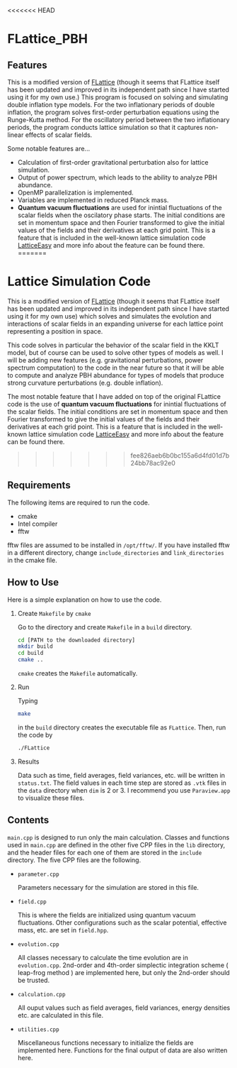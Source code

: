 <<<<<<< HEAD
# FLattice_PBH
## Features

This is a modified version of [FLattice](https://github.com/Axion243/FLattice) (though it seems that FLattice itself has been updated and improved in its independent path since I have started using it for my own use.) This program is focused on solving and simulating double inflation type models. For the two inflationary periods of double inflation, the program solves first-order perturbation equations using the Runge-Kutta method. For the oscillatory period between the two inflationary periods, the program conducts lattice simulation so that it captures non-linear effects of scalar fields.

Some notable features are...

- Calculation of first-order gravitational perturbation also for lattice simulation.
- Output of power spectrum, which leads to the ability to analyze PBH abundance.
- OpenMP parallelization is implemented.
- Variables are implemented in reduced Planck mass.  
- **Quantum vacuum fluctuations** are used for inintial fluctuations of the scalar fields when the oscilatory phase starts. The initial conditions are set in momentum space and then Fourier transformed to give the initial values of the fields and their derivatives at each grid point. This is a feature that is included in the well-known lattice simulation code [LatticeEasy](http://www.felderbooks.com/latticeeasy/) and more info about the feature can be found there. 
=======
# Lattice Simulation Code

This is a modified version of [FLattice](https://github.com/Axion243/FLattice) (though it seems that FLattice itself has been updated and improved in its independent path since I have started using it for my own use) which solves and simulates the evolution and interactions of scalar fields in an expanding universe for each lattice point representing a position in space. 

This code solves in particular the behavior of the scalar field in the KKLT model, but of course can be used to solve other types of models as well.
I will be adding new features (e.g. gravitational perturbations, power spectrum computation) to the code in the near future so that it will be able to compute and analyze PBH abundance for types of models that produce strong curvature perturbations (e.g. double inflation). 

The most notable feature that I have added on top of the original FLattice code is the use of **quantum vacuum fluctuations** for inintial fluctuations of the scalar fields. The initial conditions are set in momentum space and then Fourier transformed to give the initial values of the fields and their derivatives at each grid point. This is a feature that is included in the well-known lattice simulation code [LatticeEasy](http://www.felderbooks.com/latticeeasy/) and more info about the feature can be found there. 
>>>>>>> fee826aeb6b0bc155a6d4fd01d7b24bb78ac92e0

## Requirements
The following items are required to run the code.
- cmake
- Intel compiler
- fftw

fftw files are assumed to be installed in  `/opt/fftw/`. If you have installed fftw in a different directory, change `include_directories` and `link_directories` in the cmake file.

## How to Use

Here is a simple explanation on how to use the code.

1. Create `Makefile` by `cmake`

   Go to the directory and create `Makefile` in a `build` directory.

   ```bash
   cd [PATH to the downloaded directory]
   mkdir build
   cd build
   cmake ..
   ```

   `cmake` creates the `Makefile` automatically.

2. Run

   Typing

   ```bash
   make
   ```

   in the `build` directory creates the executable file as `FLattice`. Then, run the code by

   ```bash
   ./FLattice
   ```

3. Results

   Data such as time, field averages, field variances, etc. will be written in `status.txt`. The field values in each time step are stored as `.vtk` files in the `data` directory when `dim` is 2 or 3. I recommend you use `Paraview.app` to visualize these files.

## Contents

 `main.cpp` is designed to run only the main calculation. Classes and functions used in `main.cpp` are defined in the other five CPP files in the `lib` directory, and the header files for each one of them are stored in the `include` directory.
The five CPP files are the following.

- `parameter.cpp`

  Parameters necessary for the simulation are stored in this file.

- `field.cpp`

  This is where the fields are initialized using quantum vacuum fluctuations. Other configurations such as the scalar potential, effective mass, etc. are set in `field.hpp`.

- `evolution.cpp`

  All classes necessary to calculate the time evolution are in `evolution.cpp`. 2nd-order and 4th-order simplectic integration scheme ( leap-frog method ) are implemented here, but only the 2nd-order should be trusted.
  
- `calculation.cpp`
  
  All ouput values such as field averages, field variances, energy densities etc. are calculated in this file.   
  
- `utilities.cpp`
  
  Miscellaneous functions necessary to initialize the fields are implemented here. Functions for the final output of data are also written here.  
